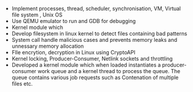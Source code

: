 - Implement processes, thread, scheduler, synchronisation, VM, Virtual file system , Unix OS
- Use QEMU emulator to run and GDB for debugging 
- Kernel module which 
- Develop filesystem in linux kernel to detect files containing bad patterns 
- System call handle malicious cases and prevents memory leaks and unnessary memory allocation
- FIle encrytion, decryption in Linux using CryptoAPI
- Kernel locking, Producer-Consumer, Netlink sockets and throttling 
- Developed a kernel module which when loaded instantiates a producer-consumer work queue and a kernel thread to process the queue. The queue contains various job requests such as  Contenation of multiple files etc.
